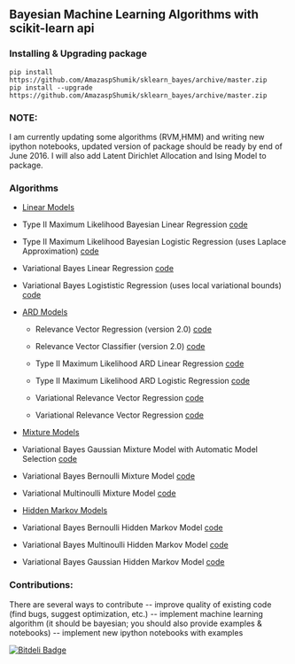## Bayesian Machine Learning Algorithms with scikit-learn api


### Installing & Upgrading package

    pip install https://github.com/AmazaspShumik/sklearn_bayes/archive/master.zip
    pip install --upgrade https://github.com/AmazaspShumik/sklearn_bayes/archive/master.zip

### NOTE:
I am currently updating some algorithms (RVM,HMM) and writing new ipython notebooks, updated version of package should be ready by end of June 2016. I will also add Latent Dirichlet Allocation and Ising Model to package.
   
### Algorithms

  * [Linear Models](https://github.com/AmazaspShumik/sklearn-bayes/tree/master/skbayes/linear_models)
  
   - Type II Maximum Likelihood Bayesian Linear Regression [code](https://github.com/AmazaspShumik/sklearn-bayes/blob/master/skbayes/linear_models/bayesian_regression.py)
    
   - Type II Maximum Likelihood Bayesian Logistic Regression (uses Laplace Approximation)  [code](https://github.com/AmazaspShumik/sklearn-bayes/blob/master/skbayes/linear_models/bayesian_logistic.py)

   - Variational Bayes Linear Regression  [code](https://github.com/AmazaspShumik/sklearn-bayes/blob/master/skbayes/linear_models/variational_regression.py)
   
   - Variational Bayes Logististic Regression (uses local variational bounds) [code](https://github.com/AmazaspShumik/sklearn-bayes/blob/master/skbayes/linear_models/variational_logistic.py) 
    
   
 * [ARD Models](https://github.com/AmazaspShumik/sklearn-bayes/tree/master/skbayes/rvm_ard_models)
  
   - Relevance Vector Regression (version 2.0) [code](https://github.com/AmazaspShumik/sklearn-bayes/blob/master/skbayes/rvm_ard_models/fast_rvm.py)
   
   - Relevance Vector Classifier (version 2.0) [code](https://github.com/AmazaspShumik/sklearn-bayes/blob/master/skbayes/rvm_ard_models/fast_rvm.py)

   - Type II Maximum Likelihood ARD Linear Regression  [code](https://github.com/AmazaspShumik/sklearn-bayes/blob/master/skbayes/rvm_ard_models/fast_rvm.py)
   
   - Type II Maximum Likelihood ARD Logistic Regression  [code](https://github.com/AmazaspShumik/sklearn-bayes/blob/master/skbayes/rvm_ard_models/fast_rvm.py)
   
   - Variational Relevance Vector Regression [code](https://github.com/AmazaspShumik/sklearn_bayes/blob/master/skbayes/rvm_ard_models/vrvm.py)
   
   - Variational Relevance Vector Regression [code](https://github.com/AmazaspShumik/sklearn_bayes/blob/master/skbayes/rvm_ard_models/vrvm.py)
  
 
  * [Mixture Models](https://github.com/AmazaspShumik/sklearn-bayes/blob/master/skbayes/mixture_models)
  
   - Variational Bayes Gaussian Mixture Model with Automatic Model Selection [code](https://github.com/AmazaspShumik/sklearn-bayes/blob/master/skbayes/mixture_models/mixture.py)
   
   - Variational Bayes Bernoulli Mixture Model [code](https://github.com/AmazaspShumik/sklearn-bayes/blob/master/skbayes/mixture_models/mixture.py)
   
   - Variational Multinoulli Mixture Model [code](https://github.com/AmazaspShumik/sklearn-bayes/blob/master/skbayes/mixture_models/mixture.py)
   
  
  * [Hidden Markov Models](https://github.com/AmazaspShumik/sklearn-bayes/tree/master/skbayes/hidden_markov_models)
  
   - Variational Bayes Bernoulli Hidden Markov Model [code](https://github.com/AmazaspShumik/sklearn-bayes/blob/master/skbayes/hidden_markov_models/hmm.py)
  
   - Variational Bayes Multinoulli Hidden Markov Model [code](https://github.com/AmazaspShumik/sklearn-bayes/blob/master/skbayes/hidden_markov_models/hmm.py)
  
   - Variational Bayes Gaussian Hidden Markov Model [code](https://github.com/AmazaspShumik/sklearn-bayes/blob/master/skbayes/hidden_markov_models/hmm.py)
  

### Contributions:

There are several ways to contribute
 -- improve quality of existing code (find bugs, suggest optimization, etc.)
 -- implement machine learning algorithm (it should be bayesian; you should also provide examples & notebooks)
 -- implement new ipython notebooks with examples 




[![Bitdeli Badge](https://d2weczhvl823v0.cloudfront.net/AmazaspShumik/sklearn_bayes/trend.png)](https://bitdeli.com/free "Bitdeli Badge")

